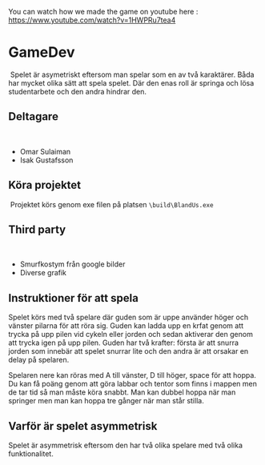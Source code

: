 You can watch how we made the game on youtube here : https://www.youtube.com/watch?v=1HWPRu7tea4
# GameDev
​
Spelet är asymetriskt eftersom man spelar som en av två karaktärer. Båda har mycket olika sätt att spela spelet. Där den enas roll är springa och lösa studentarbete och den andra hindrar den.

## Deltagare
​
- Omar Sulaiman
- Isak Gustafsson

## Köra projektet
​
Projektet körs genom exe filen på platsen `\build\BlandUs.exe`
​
## Third party
​
- Smurfkostym från google bilder
- Diverse grafik

## Instruktioner för att spela
Spelet körs med två spelare där guden som är uppe använder höger och vänster pilarna för att röra sig. Guden kan ladda upp en krfat genom att trycka på upp pilen vid cykeln eller jorden och sedan aktiverar den genom att trycka igen på upp pilen. Guden har två krafter: första är att snurra jorden som innebär att spelet snurrar lite och den andra är att orsakar en delay på spelaren. 

Spelaren nere kan röras med A till vänster, D till höger, space för att hoppa. Du kan få poäng genom att göra labbar och tentor som finns i mappen men de tar tid så man måste köra snabbt. Man kan dubbel hoppa när man springer men man kan hoppa tre gånger när man står stilla. 

## Varför är spelet asymmetrisk
Spelet är asymmetrisk eftersom den har två olika spelare med två olika funktionalitet. 



